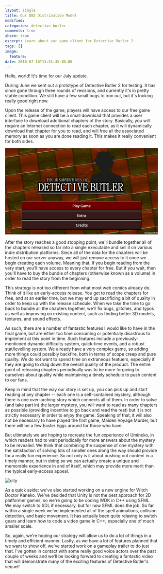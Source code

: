 ```yaml
---
layout: single
title: Our DB2 Distribution Model
modified:
categories: detective-butler
comments: true
share: true
excerpt: Learn about our game client for Detective Butler 2.
tags: []
image:
  feature:
date: 2016-07-16T11:51:35-05:00
---
```


Hello, world! It's time for our July update.

During June we sent out a prototype of Detective Butler 2 for testing. It has since gone through three rounds of revisions, and currently it's in pretty stable condition. We still have a few small bugs to iron out, but it's looking really good right now.

Upon the release of the game, players will have access to our free game client. This game client will be a small download that provides a user interface to download additional chapters of the story. Basically, you will require an Internet connection to read each chapter, as it will dynamically download that chapter for you to read, and will free all the associated memory as soon as you are done reading it. This makes it really convenient for both sides.

![title](/images/blog/db-title2.gif)

After the story reaches a good stopping point, we'll bundle together all of the chapters released so far into a single executable and sell it on various indie distribution platforms. Since all of the data for the chapters will be hosted on our server anyway, we will just remove access to it once we begin creating each volume. Meaning that, if you begin reading from the very start, you'll have access to every chapter for free. But if you wait, then you'll have to buy the bundle of chapters (otherwise known as a volume) in order to read the story from the beginning.

This strategy is not too different from what most web comics already do.  Think of it like an early-access release. You get to read the chapters for free, and at an earlier time, but we may end up sacrificing a bit of quality in order to keep up with the release schedule. When we take the time to go back to bundle all the chapters together, we'll fix bugs, glitches, and typos as well as improving on existing content, such as finding better 3D models, textures, and sound effects.

As such, there are a number of fantastic features I would like to have in the final game, but are either too time consuming or potentially disastrous to implement at this point in time. Such features include a previously-mentioned dynamic difficulty system, quick-time events, and a robust stat/levelling system. We already have a very complex game, so adding more things could possibly backfire, both in terms of scope creep and pure quality. We do not want to spend time on extraneous featuers, especially if they are going to drag down the overall quality of the product. The entire point of releasing chapters periodically was to be more forgiving to ourselves about quality while maintaining a timely schedule to push content to our fans.

Keep in mind that the way our story is set up, you can pick up and start reading at any chapter -- each one is a self-contained mystery, although there is one over-arching story which connects all of them. In order to solve (and take part in) the larger mystery, you will want to read as many chapters as possible (providing incentive to go back and read the rest) but it is not strictly necessary in order to enjoy the game. Speaking of that, it will also not be necessary to have played the first game, Maiden Voyage Murder, but there will be a few Easter Eggs around for those who have.

But ultimately we are hoping to recreate the fun experience of Umineko, in which readers had to wait periodically for more answers about the mystery to be revealed. We think that combining the suspense of one mystery with the satisfaction of solving lots of smaller ones along the way should provide for a really fun experience. So not only is it about pushing out content in a timely manner, but in doing so we can actually create a unique and memorable experience in and of itself, which may provide more merit than the typical early-access appeal.

![city](/images/blog/city4.jpg)

As a quick aside: we've also started working on a new engine for Witch Doctor Kaneko. We've decided that Unity is not the best approach for 2D platformer games, so we're going to be coding WDK in C++ using SFML. We may switch to SDL if necessary, but for now SFML does the job. So far within a single week we've implemented all of the spell animations, collision detection, and basic movement. It has actually been quite relaxing to switch gears and learn how to code a video game in C++, especially one of much smaller scale.

So, again, we're hoping our strategy will allow us to do a lot of things in a timely and efficient manner. Lastly, as we have a lot of features planned that we want to show off, we've started work on a gameplay trailer to do just that. I've gotten in contact with some really good voice actors over the past couple of weeks and we'll be looking forward to creating a fantastic video that will demonstrate many of the exciting features of Detective Butler's sequel!
